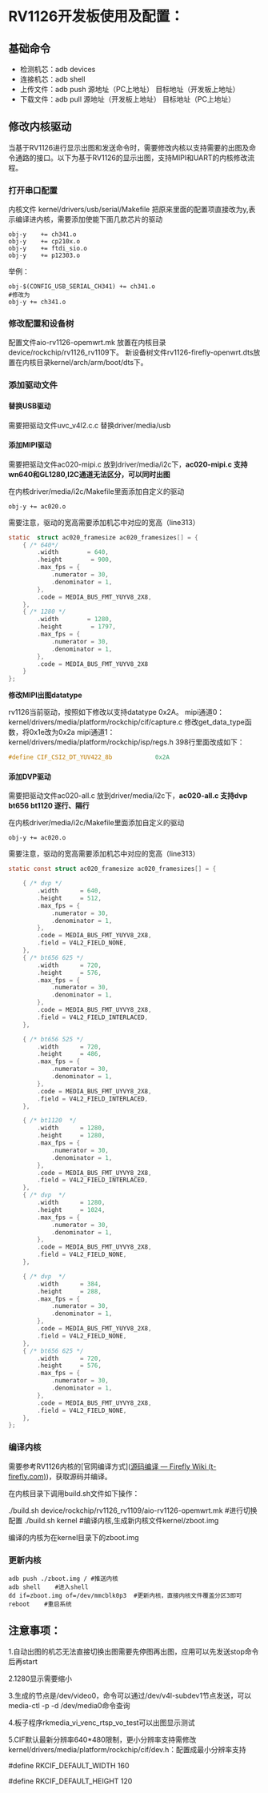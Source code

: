 # RV1126开发板使用及配置： 

## 基础命令

- 检测机芯：adb devices
- 连接机芯：adb shell
- 上传文件：adb push 源地址（PC上地址） 目标地址（开发板上地址）
- 下载文件：adb pull 源地址（开发板上地址） 目标地址（PC上地址）

## 修改内核驱动

当基于RV1126进行显示出图和发送命令时，需要修改内核以支持需要的出图及命令通路的接口。以下为基于RV1126的显示出图，支持MIPI和UART的内核修改流程。

### 打开串口配置

内核文件 kernel/drivers/usb/serial/Makefile 把原来里面的配置项直接改为y,表示编译进内核，需要添加使能下面几款芯片的驱动

```
obj-y    += ch341.o
obj-y    += cp210x.o
obj-y    += ftdi_sio.o
obj-y    += p12303.o
```

举例：

```
obj-$(CONFIG_USB_SERIAL_CH341) += ch341.o
#修改为
obj-y += ch341.o
```

### 修改配置和设备树

配置文件aio-rv1126-opemwrt.mk 放置在内核目录device/rockchip/rv1126_rv1109下。
新设备树文件rv1126-firefly-openwrt.dts放置在内核目录kernel/arch/arm/boot/dts下。

### 添加驱动文件

#### 替换USB驱动

需要把驱动文件uvc_v4l2.c.c 替换driver/media/usb

#### 添加MIPI驱动

需要把驱动文件ac020-mipi.c 放到driver/media/i2c下，**ac020-mipi.c 支持wn640和GL1280,I2C通道无法区分，可以同时出图**

在内核driver/media/i2c/Makefile里面添加自定义的驱动

```
obj-y += ac020.o
```

需要注意，驱动的宽高需要添加机芯中对应的宽高（line313）

```c
static  struct ac020_framesize ac020_framesizes[] = {
    { /* 640*/
        .width        = 640,
        .height        = 900,
        .max_fps = {
            .numerator = 30,
            .denominator = 1,
        },
        .code = MEDIA_BUS_FMT_YUYV8_2X8,
    },
    { /* 1280 */
        .width        = 1280,
        .height        = 1797,
        .max_fps = {
            .numerator = 30,
            .denominator = 1,
        },
        .code = MEDIA_BUS_FMT_YUYV8_2X8
    }
};
```

**修改MIPI出图datatype**

rv1126当前驱动，按照如下修改以支持datatype 0x2A。
mipi通道0：kernel/drivers/media/platform/rockchip/cif/capture.c 修改get_data_type函数，将0x1e改为0x2a 
mipi通道1：kernel/drivers/media/platform/rockchip/isp/regs.h 398行里面改成如下：

```c
#define CIF_CSI2_DT_YUV422_8b            0x2A
```

#### 添加DVP驱动

需要把驱动文件ac020-all.c 放到driver/media/i2c下，**ac020-all.c 支持dvp bt656 bt1120 逐行、隔行**

在内核driver/media/i2c/Makefile里面添加自定义的驱动

```
obj-y += ac020.o
```

需要注意，驱动的宽高需要添加机芯中对应的宽高（line313）

```c
static const struct ac020_framesize ac020_framesizes[] = {

	{ /* dvp */
		.width		= 640,
		.height		= 512,
		.max_fps = {
			.numerator = 30,
			.denominator = 1,
		},
		.code = MEDIA_BUS_FMT_YUYV8_2X8,
		.field = V4L2_FIELD_NONE,
	},
	{ /* bt656 625 */
		.width		= 720,
		.height		= 576,
		.max_fps = {
			.numerator = 30,
			.denominator = 1,
		},
		.code = MEDIA_BUS_FMT_UYVY8_2X8,
		.field = V4L2_FIELD_INTERLACED,
	},

	{ /* bt656 525 */
		.width		= 720,
		.height		= 486,
		.max_fps = {
			.numerator = 30,
			.denominator = 1,
		},
		.code = MEDIA_BUS_FMT_UYVY8_2X8,
		.field = V4L2_FIELD_INTERLACED,
	},

	{ /* bt1120  */
		.width		= 1280,
		.height		= 1280,
		.max_fps = {
			.numerator = 30,
			.denominator = 1,
		},
		.code = MEDIA_BUS_FMT_UYVY8_2X8,
		.field = V4L2_FIELD_INTERLACED,
	},
	{ /* dvp  */
		.width		= 1280,
		.height		= 1024,
		.max_fps = {
			.numerator = 30,
			.denominator = 1,
		},
		.code = MEDIA_BUS_FMT_UYVY8_2X8,
		.field = V4L2_FIELD_NONE,
	},

	{ /* dvp  */
		.width		= 384,
		.height		= 288,
		.max_fps = {
			.numerator = 30,
			.denominator = 1,
		},
		.code = MEDIA_BUS_FMT_YUYV8_2X8,
		.field = V4L2_FIELD_NONE,
	},
	{ /* bt656 625 */
		.width		= 720,
		.height		= 576,
		.max_fps = {
			.numerator = 30,
			.denominator = 1,
		},
		.code = MEDIA_BUS_FMT_UYVY8_2X8,
		.field = V4L2_FIELD_NONE,
	},
};
```

### 编译内核

需要参考RV1126内核的[官网编译方式]([源码编译 — Firefly Wiki (t-firefly.com)](https://wiki.t-firefly.com/zh_CN/CORE-1126-JD4/Source_code.html#))，获取源码并编译。

在内核目录下调用build.sh文件如下操作：

./build.sh device/rockchip/rv1126_rv1109/aio-rv1126-opemwrt.mk #进行切换配置
./build.sh kernel  #编译内核,生成新内核文件kernel/zboot.img

编译的内核为在kernel目录下的zboot.img

### 更新内核

```shell
adb push ./zboot.img / #推送内核
adb shell    #进入shell
dd if=zboot.img of=/dev/mmcblk0p3  #更新内核，直接内核文件覆盖分区3即可
reboot    #重启系统
```

## 注意事项：

1.自动出图的机芯无法直接切换出图需要先停图再出图，应用可以先发送stop命令后再start

2.1280显示需要缩小

3.生成的节点是/dev/video0，命令可以通过/dev/v4l-subdev1节点发送，可以 media-ctl -p -d /dev/media0命令查询

4.板子程序rkmedia_vi_venc_rtsp_vo_test可以出图显示测试

5.CIF默认最新分辨率640*480限制，更小分辨率支持需修改kernel/drivers/media/platform/rockchip/cif/dev.h：配置成最小分辨率支持

#define RKCIF_DEFAULT_WIDTH	160

#define RKCIF_DEFAULT_HEIGHT	120

